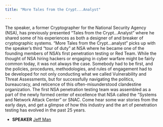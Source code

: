 ```yaml
---
title: "More Tales from the Crypt...Analyst"

---
```


The speaker, a former Cryptographer for the National Security Agency (NSA), has previously presented “Tales from the Crypt…Analyst” where he shared some of his experiences as both a designer of and breaker of cryptographic systems. “More Tales from the Crypt…analyst” picks up with the speaker’s third “tour of duty” at NSA where he became one of the founding members of NSA’s first penetration testing or Red Team. While the thought of NSA hiring hackers or engaging in cyber warfare might be fairly common today, it was not always the case. Somebody had to be first, and the policies, procedures, methodologies, and rules of engagement had to be developed for not only conducting what we called Vulnerability and Threat Assessments, but for successfully navigating the politics, bureaucracy, and reticence of this often-misunderstood clandestine organization. The first NSA penetration testing team was assembled as a part of the newly formed center of excellence that NSA called the “Systems and Network Attack Center” or SNAC. Come hear some war stories from the early days, and get a glimpse of how this industry and the art of penetration testing has evolved in the past 25 years.

* **SPEAKER** [Jeff Man](/bios/jeff_man)
